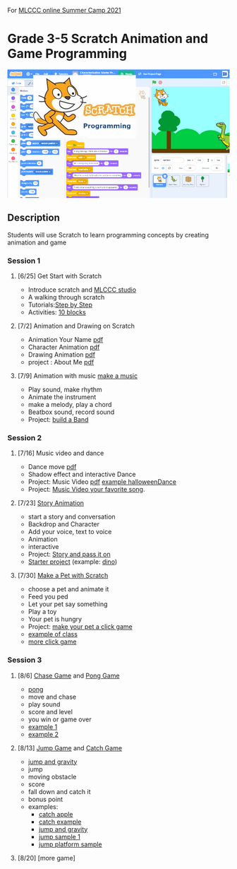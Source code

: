 For [MLCCC online Summer Camp 2021](http://www.mlccc.org/MlcccV2/Forms/V2/Programs/Camp/SummerCamp.aspx)

# Grade 3-5 Scratch Animation and Game Programming

![image](../images/image11.png)

## Description

Students will use Scratch to learn programming concepts by creating animation and game

### Session 1

1. [6/25] Get Start with Scratch
   - Introduce scratch and [MLCCC studio](https://scratch.mit.edu/studios/29989025/)
   - A walking through scratch
   - Tutorials:[Step by Step](./1.1_stepbystep.pdf)
   - Activities: [10 blocks](./1.2_10blocks.pdf)
  
2. [7/2] Animation and Drawing on Scratch
   - Animation Your Name [pdf](./2.1_Animation-Name.pdf)
   - Character Animation [pdf](./2.2_Animate-character.pdf)
   - Drawing Animation [pdf](./2.3_OrangeSquarePurpleCircle_v2.pdf)
   - project : About Me [pdf](./2.4_AboutMe.pdf)

3. [7/9] Animation with music
   [make a music](./3.1_MakeMusic.pdf)
   - Play sound, make rhythm
   - Animate the instrument
   - make a melody, play a chord
   - Beatbox sound, record sound
   - Project: [build a Band](./3.2_buildABand_v2.pdf) 

### Session 2

1. [7/16] Music video and dance
   - Dance move [pdf](./8.Lets-Dance.pdf)
   - Shadow effect and interactive Dance
   - Project: Music Video [pdf](./3.4.MusicVideo_v2.pdf) [example halloweenDance](https://onedrive.live.com/?authkey=%21ABw%2DLzmG9zyRWFA&cid=61E2F373B0D0BEF9&id=61E2F373B0D0BEF9%2150778&parId=61E2F373B0D0BEF9%2150523&o=OneUp)
   - Project: [Music Video your favorite song](downloadSongAndMakeMusicVideo.md).
  
2. [7/23] [Story Animation](6.CreateStory.pdf)
   - start a story and conversation
   - Backdrop and Character
   - Add your voice, text to voice
   - Animation
   - interactive
   - Project: [Story and pass it on](./5.4_PassItOn.pdf)
   - [Starter project](https://scratch.mit.edu/projects/91519983) (example: [dino](https://scratch.mit.edu/projects/108829088/))
  
3. [7/30] [Make a Pet with Scratch](./10.VirtualPet.pdf)
   - choose a pet and animate it
   - Feed you ped
   - Let your pet say something
   - Play a toy
   - Your pet is hungry
   - Project: [make your pet a click game](https://en.scratch-wiki.info/wiki/How_to_Make_a_Clicker_Game) 
   - [example of class](https://scratch.mit.edu/projects/415027553/)
   - [more click game](https://scratch.mit.edu/studios/5828867/)

### Session 3

1. [8/6] [Chase Game](./3.ChaseGame.pdf) and [Pong Game](./7.PongGame.pdf)
   - [pong](./6.2_pong.pdf)
   - move and chase
   - play sound
   - score and level
   - you win or game over
   - [example 1](https://scratch.mit.edu/projects/415401656/)
   - [example 2](https://scratch.mit.edu/projects/415382877/)
  
2. [8/13] [Jump Game](./9.JumpingGame.pdf) and [Catch Game](./11.CatchGame.pdf)
   - [jump and gravity](https://scratch.mit.edu/projects/209231792/)
   - jump
   - moving obstacle
   - score
   - fall down and catch it
   - bonus point
   - examples:
     - [catch apple](https://scratch.mit.edu/projects/102437891/)
     - [catch example](https://scratch.mit.edu/projects/416600379/)
     - [jump and gravity](https://scratch.mit.edu/projects/209231792/)
     - [jump sample 1](https://scratch.mit.edu/projects/416591159/)
     - [jump platform sample](https://scratch.mit.edu/projects/140032947/)
  
3. [8/20] [more game]
